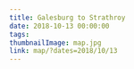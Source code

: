 ```yaml
---
title: Galesburg to Strathroy
date: 2018-10-13 00:00:00
tags:
thumbnailImage: map.jpg
link: map/?dates=2018/10/13
---
```

<!-- excerpt -->
